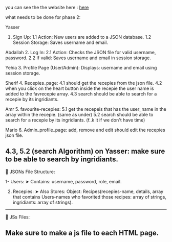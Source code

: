 you can see the the website here : [here](https://marioboby.github.io/test_web/) 


what needs to be done for phase 2:

Yasser
1. Sign Up:
1.1 Action: New users are added to a JSON database.
1.2 Session Storage: Saves username and email.

Abdallah
2. Log In:
2.1 Action: Checks the JSON file for valid username, password.
2.2 If valid: Saves username and email in session storage.

Yehia
3. Profile Page (User/Admin):
Displays: username and email using session storage.

Sherif
4. Recepies_page:
4.1 should get the recepies from the json file.
4.2 when you click on the heart button inside the recepie the user name is added to the favrecepie array.
4.3 search should be able to search for a recepie by its ingridiants.

Amr
5. favourite-recepies:
5.1 get the recepeis that has the user_name in the array within the recepie. (same as under)
5.2 search should be able to search for a recepie by its ingridiants. (f..k it if we don't have time)

Mario
6. Admin_profile_page: add, remove and edit should edit the recepies json file. 

4.3, 5.2 (search Algorithm) on Yasser: make sure to be able to search by ingridiants.
---------------------------------------------------------------------------------------------------------

📁 JSONs File Structure:

1- Users:
➤ Contains: username, password, role, email.

2. Recepies:
➤ Also Stores: Object: Recipes(recepies-name, details, array that contains Users-names who favorited those recipes: array of strings, ingridiants: array of strings).
---------------------------------------------------------------------------------------------------------
📁 JSs Files:

Make sure to make a js file to each HTML page. 
---------------------------------------------------------------------------------------------------------

